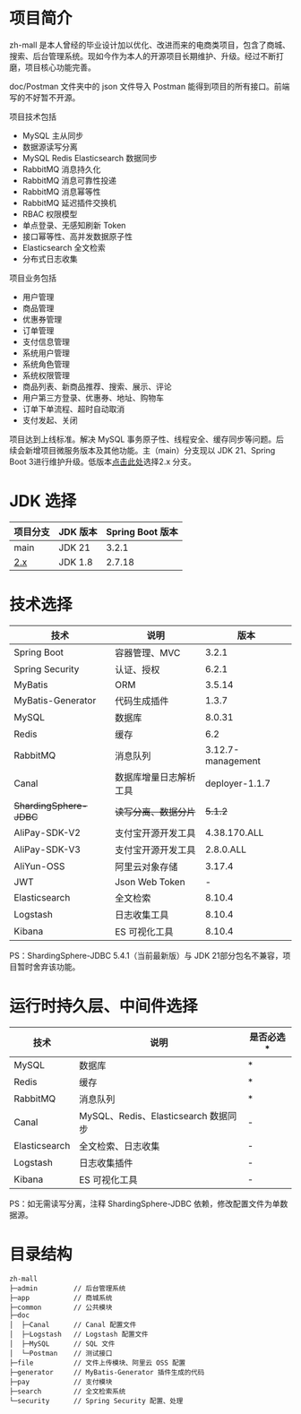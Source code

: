 # 项目简介

zh-mall 是本人曾经的毕业设计加以优化、改进而来的电商类项目，包含了商城、搜索、后台管理系统。现如今作为本人的开源项目长期维护、升级。经过不断打磨，项目核心功能完善。

doc/Postman 文件夹中的 json 文件导入 Postman 能得到项目的所有接口。前端写的不好暂不开源。

项目技术包括
- MySQL 主从同步
- 数据源读写分离
- MySQL Redis Elasticsearch 数据同步
- RabbitMQ 消息持久化
- RabbitMQ 消息可靠性投递
- RabbitMQ 消息幂等性
- RabbitMQ 延迟插件交换机
- RBAC 权限模型
- 单点登录、无感知刷新 Token
- 接口幂等性、高并发数据原子性
- Elasticsearch 全文检索
- 分布式日志收集

项目业务包括
- 用户管理
- 商品管理
- 优惠券管理
- 订单管理
- 支付信息管理
- 系统用户管理
- 系统角色管理
- 系统权限管理
- 商品列表、新商品推荐、搜索、展示、评论
- 用户第三方登录、优惠券、地址、购物车
- 订单下单流程、超时自动取消
- 支付发起、关闭

项目达到上线标准。解决 MySQL 事务原子性、线程安全、缓存同步等问题。后续会新增项目微服务版本及其他功能。主（main）分支现以 JDK 21、Spring Boot 3进行维护升级。低版本[点击此处](https://github.com/enqbs/zh-mall/tree/2.x)选择2.x 分支。

# JDK 选择

| 项目分支                                             | JDK 版本  | Spring Boot 版本  |
|--------------------------------------------------|---------|-----------------|
| main                                             | JDK 21  | 3.2.1           |
| [2.x](https://github.com/enqbs/zh-mall/tree/2.x) | JDK 1.8 | 2.7.18          |

# 技术选择

| 技术                      | 说明             | 版本                |
|-------------------------|----------------|-------------------|
| Spring Boot             | 容器管理、MVC       | 3.2.1             |
| Spring Security         | 认证、授权          | 6.2.1             |
| MyBatis                 | ORM            | 3.5.14            |
| MyBatis-Generator       | 代码生成插件         | 1.3.7             |
| MySQL                   | 数据库            | 8.0.31            |
| Redis                   | 缓存             | 6.2               |
| RabbitMQ                | 消息队列           | 3.12.7-management |
| Canal                   | 数据库增量日志解析工具    | deployer-1.1.7    |
| ~~ShardingSphere-JDBC~~ | ~~读写分离、数据分片~~  | ~~5.1.2~~         |
| AliPay-SDK-V2           | 支付宝开源开发工具      | 4.38.170.ALL      |
| AliPay-SDK-V3           | 支付宝开源开发工具      | 2.8.0.ALL         |
| AliYun-OSS              | 阿里云对象存储        | 3.17.4            |
| JWT                     | Json Web Token | -                 |
| Elasticsearch           | 全文检索           | 8.10.4            |
| Logstash                | 日志收集工具         | 8.10.4            |
| Kibana                  | ES 可视化工具       | 8.10.4            |

PS：ShardingSphere-JDBC 5.4.1（当前最新版）与 JDK 21部分包名不兼容，项目暂时舍弃该功能。

# 运行时持久层、中间件选择

| 技术            | 说明                             | 是否必选*  |
|---------------|--------------------------------|--------|
| MySQL         | 数据库                            | *      |
| Redis         | 缓存                             | *      |
| RabbitMQ      | 消息队列                           | *      |
| Canal         | MySQL、Redis、Elasticsearch 数据同步 | -      |
| Elasticsearch | 全文检索、日志收集                      | -      |
| Logstash      | 日志收集插件                         | -      |
| Kibana        | ES 可视化工具                       | -      |

PS：如无需读写分离，注释 ShardingSphere-JDBC 依赖，修改配置文件为单数据源。

# 目录结构

```text
zh-mall
├─admin         // 后台管理系统
├─app           // 商城系统
├─common        // 公共模块
├─doc
│  ├─Canal      // Canal 配置文件
│  ├─Logstash   // Logstash 配置文件
│  ├─MySQL      // SQL 文件
│  └─Postman    // 测试接口
├─file          // 文件上传模块、阿里云 OSS 配置
├─generator     // MyBatis-Generator 插件生成的代码
├─pay           // 支付模块
├─search        // 全文检索系统
└─security      // Spring Security 配置、处理
```
